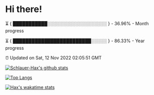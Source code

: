 # Hi there!

⏳ { ███████████░░░░░░░░░░░░░░░░░░░ } - 36.96% - Month progress

⏳ { █████████████████████████░░░░░ } - 86.33% - Year progress

⏰ Updated on Sat, 12 Nov 2022 02:05:51 GMT


[![Schlauer-Hax's github stats](https://github-readme-stats.vercel.app/api?username=Schlauer-Hax&show_icons=true&theme=dark&count_private=true)](https://github.com/Schlauer-Hax)


[![Top Langs](https://github-readme-stats.vercel.app/api/top-langs/?username=Schlauer-Hax&layout=compact&theme=dark)](https://github.com/Schlauer-Hax?tab=repositories)


[![Hax's wakatime stats](https://github-readme-stats.vercel.app/api/wakatime?username=Hax&theme=dark)](https://wakatime.com/@Hax)

